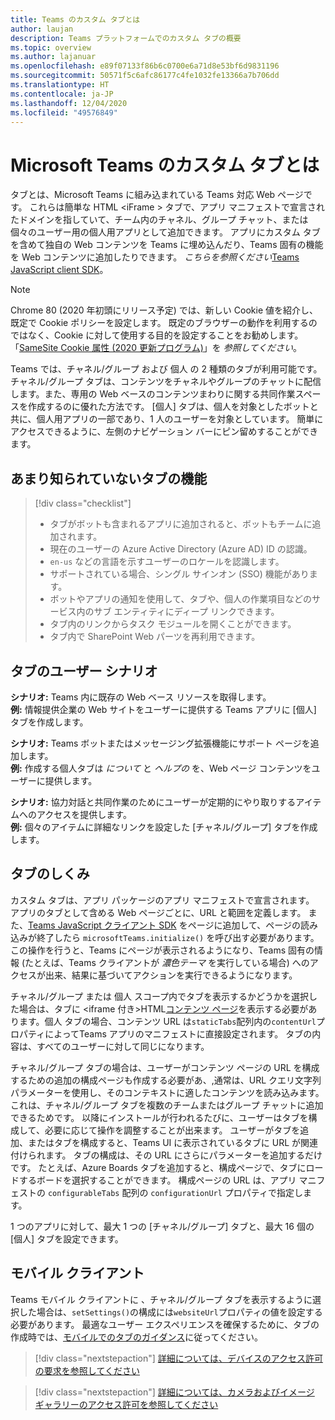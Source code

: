```yaml
---
title: Teams のカスタム タブとは
author: laujan
description: Teams プラットフォームでのカスタム タブの概要
ms.topic: overview
ms.author: lajanuar
ms.openlocfilehash: e89f07133f86b6c0700e6a71d8e53bf6d9831196
ms.sourcegitcommit: 50571f5c6afc86177c4fe1032fe13366a7b706dd
ms.translationtype: HT
ms.contentlocale: ja-JP
ms.lasthandoff: 12/04/2020
ms.locfileid: "49576849"
---
```

# <a name="what-are-microsoft-teams-custom-tabs"></a>Microsoft Teams のカスタム タブとは

タブとは、Microsoft Teams に組み込まれている Teams 対応 Web ページです。 これらは簡単な HTML <iFrame \> タブで、アプリ マニフェストで宣言されたドメインを指していて、チーム内のチャネル、グループ チャット、または個々のユーザー用の個人用アプリとして追加できます。 アプリにカスタム タブを含めて独自の Web コンテンツを Teams に埋め込んだり、Teams 固有の機能を Web コンテンツに追加したりできます。 *こちらを参照ください*[Teams JavaScript client SDK](/javascript/api/overview/msteams-client)。

> [!NOTE]
> Chrome 80 (2020 年初頭にリリース予定) では、新しい Cookie 値を紹介し、既定で Cookie ポリシーを設定します。 既定のブラウザーの動作を利用するのではなく、Cookie に対して使用する目的を設定することをお勧めします。 「[SameSite Cookie 属性 (2020 更新プログラム)](../resources/samesite-cookie-update.md)」を *参照してください*。

Teams では、チャネル/グループ および 個人 の 2 種類のタブが利用可能です。 チャネル/グループ タブは、コンテンツをチャネルやグループのチャットに配信します。また、専用の Web ベースのコンテンツまわりに関する共同作業スペースを作成するのに優れた方法です。 [個人] タブは、個人を対象としたボットと共に、個人用アプリの一部であり、1 人のユーザーを対象としています。 簡単にアクセスできるように、左側のナビゲーション バーにピン留めすることができます。

## <a name="lesser-known-tab-features"></a>あまり知られていないタブの機能

> [!div class="checklist"]
>
> * タブがボットも含まれるアプリに追加されると、ボットもチームに追加されます。
> * 現在のユーザーの Azure Active Directory (Azure AD) ID の認識。
> * `en-us` などの言語を示すユーザーのロケールを認識します。 
> * サポートされている場合、シングル サインオン (SSO) 機能があります。
> * ボットやアプリの通知を使用して、タブや、個人の作業項目などのサービス内のサブ エンティティにディープ リンクできます。
> * タブ内のリンクからタスク モジュールを開くことができます。
> * タブ内で SharePoint Web パーツを再利用できます。

## <a name="tabs-user-scenarios"></a>タブのユーザー シナリオ

**シナリオ:** Teams 内に既存の Web ベース リソースを取得します。 \
**例:** 情報提供企業の Web サイトをユーザーに提供する Teams アプリに [個人] タブを作成します。

**シナリオ:** Teams ボットまたはメッセージング拡張機能にサポート ページを追加します。 \
**例:** 作成する個人タブは *について* と *ヘルプの* を、Web ページ コンテンツをユーザーに提供します。

**シナリオ:** 協力対話と共同作業のためにユーザーが定期的にやり取りするアイテムへのアクセスを提供します。 \
**例:** 個々のアイテムに詳細なリンクを設定した [チャネル/グループ] タブを作成します。

## <a name="how-do-tabs-work"></a>タブのしくみ

カスタム タブは、アプリ パッケージのアプリ マニフェストで宣言されます。 アプリのタブとして含める Web ページごとに、URL と範囲を定義します。 また、[Teams JavaScript クライアント SDK](/javascript/api/overview/msteams-client) をページに追加して、ページの読み込みが終了したら `microsoftTeams.initialize()` を呼び出す必要があります。 この操作を行うと、Teams にページが表示されるようになり、Teams 固有の情報 (たとえば、Teams クライアントが *濃色テーマ* を実行している場合) へのアクセスが出来、結果に基づいてアクションを実行できるようになります。

チャネル/グループ または 個人 スコープ内でタブを表示するかどうかを選択した場合は、タブに <iframe 付き\>HTML[コンテンツ ページ](~/tabs/how-to/create-tab-pages/content-page.md)を表示する必要があります。個人 タブの場合、コンテンツ URL は`staticTabs`配列内の`contentUrl`プロパティによってTeams アプリのマニフェストに直接設定されます。 タブの内容は、すべてのユーザーに対して同じになります。

チャネル/グループ タブの場合は、ユーザーがコンテンツ ページの URL を構成するための追加の構成ページも作成する必要があ、,通常は、URL クエリ文字列パラメーターを使用し、そのコンテキストに適したコンテンツを読み込みます。 これは、チャネル/グループ タブを複数のチームまたはグループ チャットに追加できるためです。 以降にインストールが行われるたびに、ユーザーはタブを構成して、必要に応じて操作を調整することが出来ます。 ユーザーがタブを追加、またはタブを構成すると、Teams UI に表示されているタブに URL が関連付けられます。 タブの構成は、その URL にさらにパラメーターを追加するだけです。 たとえば、Azure Boards タブを追加すると、構成ページで、タブにロードするボードを選択することができます。 構成ページの URL は、アプリ マニフェストの `configurableTabs` 配列の `configurationUrl` プロパティで指定します。

1 つのアプリに対して、最大 1 つの [チャネル/グループ] タブと、最大 16 個の [個人] タブを設定できます。

## <a name="mobile-clients"></a>モバイル クライアント

Teams モバイル クライアントに 、チャネル/グループ タブを表示するように選択した場合は、`setSettings()`の構成には`websiteUrl`プロパティの値を設定する必要があります。 最適なユーザー エクスペリエンスを確保するために、タブの作成時では、[モバイルでのタブのガイダンス](~/tabs/design/tabs-mobile.md)に従ってください。

> [!div class="nextstepaction"]
> [詳細については、デバイスのアクセス許可の要求を参照してください](/concepts/device-capabilities/native-device-permissions.md)

> [!div class="nextstepaction"]
>[詳細については、カメラおよびイメージ ギャラリーのアクセス許可を参照してください](/concepts/device-capabilities/mobile-camera-image-permissions.md)